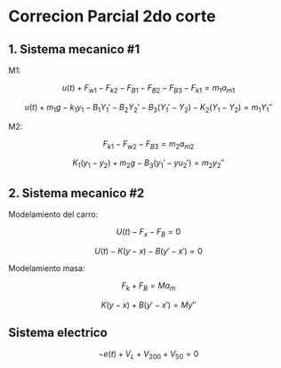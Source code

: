 # Correcion Parcial 2do corte

## 1. Sistema mecanico #1

M1:

$$u(t)+F_{w1}-F_{k2}-F_{B1}-F_{B2}-F_{B3}-F_{k1}=m_{1}a_{m1}$$


$$u(t)+m_{1}g-k_{1}y_{1}-B_{1}Y_{1}'-B_{2}Y_{2}'-B_{3}(Y_{1}'-Y_{2})-K_{2}(Y_{1}-Y_{2})=m_{1}Y_{1}''$$

M2:

$$F_{k1}-F_{w2}-F_{B3}=m_{2}a_{m2}$$

$$K_{1}(y_{1}-y_{2})+m_{2}g-B_{3}(y_{1}'-yu_{2}')=m_{2}y_{2}''$$

## 2. Sistema mecanico #2

Modelamiento del carro:

$$U(t)-F_{x}-F_{B}=0$$

$$U(t)-K(y-x)-B(y'-x')=0$$

Modelamiento masa:

$$F_{k}+F_{B}=Ma_{m}$$

$$K(y-x)+B(y'-x')=My''$$

## Sistema electrico

$$-e(t)+V_{L}+V_{200}+V_{50}=0$$

